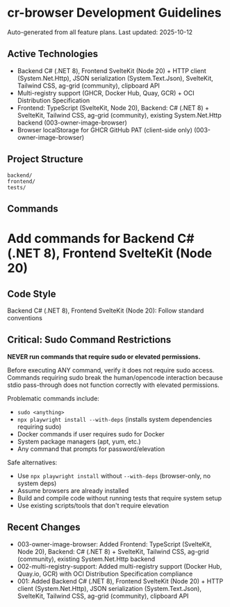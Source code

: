 # cr-browser Development Guidelines

Auto-generated from all feature plans. Last updated: 2025-10-12

## Active Technologies
- Backend C# (.NET 8), Frontend SvelteKit (Node 20) + HTTP client (System.Net.Http), JSON serialization (System.Text.Json), SvelteKit, Tailwind CSS, ag-grid (community), clipboard API
- Multi-registry support (GHCR, Docker Hub, Quay, GCR) + OCI Distribution Specification
- Frontend: TypeScript (SvelteKit, Node 20), Backend: C# (.NET 8) + SvelteKit, Tailwind CSS, ag-grid (community), existing System.Net.Http backend (003-owner-image-browser)
- Browser localStorage for GHCR GitHub PAT (client-side only) (003-owner-image-browser)

## Project Structure
```
backend/
frontend/
tests/
```

## Commands
# Add commands for Backend C# (.NET 8), Frontend SvelteKit (Node 20)

## Code Style
Backend C# (.NET 8), Frontend SvelteKit (Node 20): Follow standard conventions

## Critical: Sudo Command Restrictions
**NEVER run commands that require sudo or elevated permissions.**

Before executing ANY command, verify it does not require sudo access. Commands requiring sudo break the human/opencode interaction because stdio pass-through does not function correctly with elevated permissions.

Problematic commands include:
- `sudo <anything>`
- `npx playwright install --with-deps` (installs system dependencies requiring sudo)
- Docker commands if user requires sudo for Docker
- System package managers (apt, yum, etc.)
- Any command that prompts for password/elevation

Safe alternatives:
- Use `npx playwright install` without `--with-deps` (browser-only, no system deps)
- Assume browsers are already installed
- Build and compile code without running tests that require system setup
- Use existing scripts/tools that don't require elevation

## Recent Changes
- 003-owner-image-browser: Added Frontend: TypeScript (SvelteKit, Node 20), Backend: C# (.NET 8) + SvelteKit, Tailwind CSS, ag-grid (community), existing System.Net.Http backend
- 002-multi-registry-support: Added multi-registry support (Docker Hub, Quay.io, GCR) with OCI Distribution Specification compliance
- 001: Added Backend C# (.NET 8), Frontend SvelteKit (Node 20) + HTTP client (System.Net.Http), JSON serialization (System.Text.Json), SvelteKit, Tailwind CSS, ag-grid (community), clipboard API

<!-- MANUAL ADDITIONS START -->
<!-- MANUAL ADDITIONS END -->
